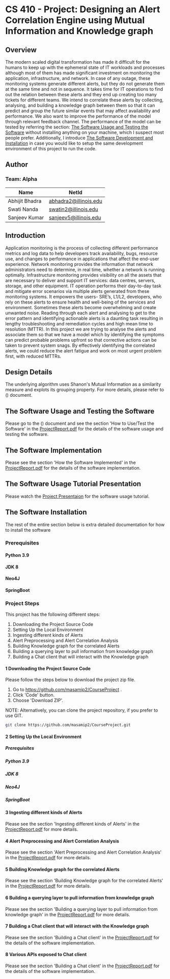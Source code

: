 # CS 410 - Project: Designing an Alert Correlation Engine using Mutual Information and Knowledge graph

## Overview

The modern scaled digital transformation has made it difficult for the humans to keep up with the ephemeral state of IT workloads and processes although most of them has made significant investment on monitoring the application, infrastructure, and network. In case of any outage, these monitoring systems generate different alerts, but they do not generate them at the same time and not in sequence. It takes time for IT operations to find out the relation between these alerts and they end up creating too many tickets for different teams. We intend to correlate these alerts by collecting, analysing, and building a knowledge graph between them so that it can predict and group the future similar events that may affect availability and performance. We also want to improve the performance of the model through relevant feedback channel. 
The performance of the model can be tested by referring the section: [The Software Usage and Testing the Software](#the-software-usage-and-testing-the-software) without installing anything on your machine, which I suspect most people prefer. Additionally, I introduce [The Software Development and Installation](#the-software-development-and-installation) in case you would like to setup the same development environment of this project to run the code.

## Author

### Team: Alpha

| Name                | NetId                 |
| ------------------- | --------------------- |
| Abhijit Bhadra         | abhadra2@illinois.edu |
| Swati Nanda         | swatin2@illinois.edu |
| Sanjeev Kumar         | sanjeev5@illinois.edu |


## Introduction

Application monitoring is the process of collecting different performance metrics and log data to help developers track availability, bugs, resource use, and changes to performance in applications that affect the end-user experience. Network monitoring provides the information that network administrators need to determine, in real time, whether a network is running optimally. Infrastructure monitoring provides visibility on all the assets that are necessary to deliver and support IT services: data centres, servers, storage, and other equipment. IT operation performs their day-to-day task and mitigate error scenarios via multiple alerts generated from these monitoring systems. It empowers the users- SRE’s, L1/L2, developers, who rely on these alerts to ensure health and well-being of the services and environment. Sometimes these alerts become overwhelming and create unwanted noise. Reading through each alert and analysing to get to the error pattern and identifying actionable alerts is a daunting task resulting in lengthy troubleshooting and remediation cycles and high mean time to resolution (MTTR). 
In this project we are trying to analyse the alerts and associate them so that we have a model which by identifying the symptoms can predict probable problems upfront so that corrective actions can be taken to prevent system snags. By effectively identifying the correlated alerts, we could reduce the alert fatigue and work on most urgent problem first, with reduced MTTRs.

## Design Details

The underlying algorithm uses Shanon's Mutual Information as a similarity measure and explots its grouping property.
For more details, please refer to () document.

## The Software Usage and Testing the Software

Please go to the () document and see the section 'How to Use/Test the Software' in the [ProjectReport.pdf](/ProjectReport.pdf) for the details of the software usage and testing the software.

## The Software Implementation

Please see the section 'How the Software Implemented' in the [ProjectReport.pdf](/ProjectReport.pdf) for the details of the software  implementation.

## The Software Usage Tutorial Presentation

Please watch the [Project Presentaion](https://mediaspace.illinois.edu/media/t/1_7h9807wh) for the software usage tutorial.

## The Software  Installation

The rest of the entire section below is extra detailed documentation for how to  install the software 
### Prerequisites
#### Python 3.9
#### JDK 8
#### Neo4J
#### SpringBoot

### Project Steps

This project has the following different steps:

1. Downloading the Project Source Code
2. Setting Up the Local Environment
3. Ingesting different kinds of Alerts 
4. Alert Preprocessing and Alert Correlation Analysis
5. Building Knowledge graph for the correlated Alerts
6. Building a querying layer to pull information from knowledge graph
7. Building a Chat client that will interact with the Knowledge graph

#### 1 Downloading the Project Source Code

Please follow the steps below to download the project zip file.

1. Go to https://github.com/masamip2/CourseProject .
2. Click 'Code' button.
3. Choose 'Download ZIP'.

NOTE: Alternatively, you can clone the project repository, if you prefer to use GIT.

```bash
git clone https://github.com/masamip2/CourseProject.git
```

#### 2 Setting Up the Local Environment
##### Prerequisites
##### Python 3.9
##### JDK 8
##### Neo4J
##### SpringBoot

#### 3 Ingesting different kinds of Alerts

Please see the section 'Ingesting different kinds of Alerts' in the [ProjectReport.pdf](/ProjectReport.pdf) for more details.

#### 4 Alert Preprocessing and Alert Correlation Analysis
Please see the section 'Alert Preprocessing and Alert Correlation Analysis' in the [ProjectReport.pdf](/ProjectReport.pdf) for more details.

#### 5 Building Knowledge graph for the correlated Alerts
Please see the section 'Building Knowledge graph for the correlated Alerts' in the [ProjectReport.pdf](/ProjectReport.pdf) for more details.

#### 6 Building a querying layer to pull information from knowledge graph
Please see the section 'Building a querying layer to pull information from knowledge graph' in the [ProjectReport.pdf](/ProjectReport.pdf) for more details.

#### 7 Building a Chat client that will interact with the Knowledge graph
Please see the section 'Building a Chat client' in the [ProjectReport.pdf](/ProjectReport.pdf) for the details of the software  implementation.

#### 8 Various APIs exposed to Chat client
Please see the section 'Building a Chat client' in the [ProjectReport.pdf](/ProjectReport.pdf) for the details of the software  implementation.


